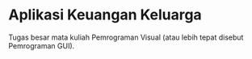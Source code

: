 # Aplikasi Keuangan Keluarga

Tugas besar mata kuliah Pemrograman Visual (atau lebih tepat disebut Pemrograman GUI).